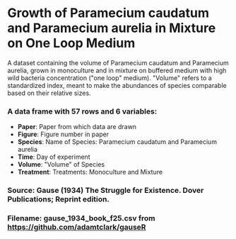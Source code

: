 # Growth of Paramecium caudatum and Paramecium aurelia in Mixture on One Loop Medium 

A dataset containing the volume of Paramecium caudatum and 
Paramecium aurelia, grown in monoculture and in mixture on buffered medium with
high wild bacteria concentration ("one loop" medium).
"Volume" refers to a standardized index, meant to make the abundances
of species comparable based on their relative sizes.

### A data frame with 57 rows and 6 variables:

- **Paper**: Paper from which data are drawn
- **Figure**: Figure number in paper
- **Species**: Name of Species: Paramecium caudatum and Paramecium aurelia
- **Time**: Day of experiment
- **Volume**: "Volume" of Species
- **Treatment**: Treatments: Monoculture and Mixture

### Source: Gause (1934) The Struggle for Existence. Dover Publications; Reprint edition.
### Filename: gause_1934_book_f25.csv from https://github.com/adamtclark/gauseR